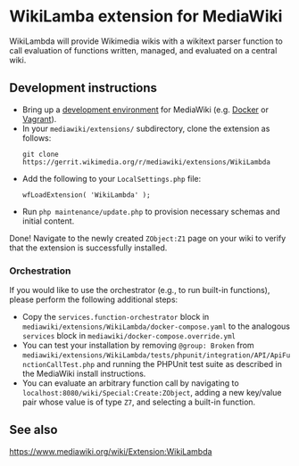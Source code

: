 # WikiLamba extension for MediaWiki

WikiLambda will provide Wikimedia wikis with a wikitext parser function to call evaluation of functions written, managed, and evaluated on a central wiki.

## Development instructions

* Bring up a [development environment](https://www.mediawiki.org/wiki/How_to_become_a_MediaWiki_hacker) for MediaWiki (e.g. [Docker](https://www.mediawiki.org/wiki/MediaWiki-Docker) or [Vagrant](https://www.mediawiki.org/wiki/MediaWiki-Vagrant)).
* In your `mediawiki/extensions/` subdirectory, clone the extension as follows:
  ```
  git clone https://gerrit.wikimedia.org/r/mediawiki/extensions/WikiLambda
  ```
* Add the following to your `LocalSettings.php` file:
  ```
  wfLoadExtension( 'WikiLambda' );
  ```
* Run `php maintenance/update.php` to provision necessary schemas and initial content.

Done! Navigate to the newly created `ZObject:Z1` page on your wiki to verify that the extension is successfully installed.

### Orchestration

If you would like to use the orchestrator (e.g., to run built-in functions), please perform the following additional steps:

* Copy the `services.function-orchestrator` block in `mediawiki/extensions/WikiLambda/docker-compose.yaml` to the analogous `services` block in `mediawiki/docker-compose.override.yml`
* You can test your installation by removing `@group: Broken` from `mediawiki/extensions/WikiLambda/tests/phpunit/integration/API/ApiFunctionCallTest.php` and running the PHPUnit test suite as described in the MediaWiki install instructions.
* You can evaluate an arbitrary function call by navigating to `localhost:8080/wiki/Special:Create:ZObject`, adding a new key/value pair whose value is of type `Z7`, and selecting a built-in function.

## See also

<https://www.mediawiki.org/wiki/Extension:WikiLambda>
